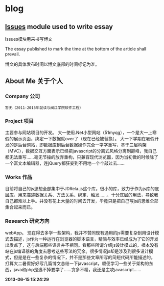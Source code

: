blog
====

## [Issues](https://github.com/Gaubee/blog/issues) module used to write essay
Issues模块用来书写博文

The essay published to mark the time at the bottom of the article shall prevail.

博文的具体发布时间以博文底部的时间标记为准。

## About Me 关于个人

### Company 公司
    暂无（2011-2015年就读与闽江学院软件工程）

### Project 项目
  主要参与网站项目的开发。
  大一使用.Net小型网站（51myqg），一个是大一上寒假的展示页面，绑定一下数据就over了（现在已经被替换）。
  大一下学期在暑假开发的是后台网站，即数据库到后台数据操作完全一字字重写，基于三层构架（MVC），数据交互方面表示已经把javascript的分离式风格分离到巅峰，我自己都无法重写……毫无节操的放弃重构，只兼容现代浏览器，因为当初做的时候除了一个富文本编辑器，连jQuery都狂妄到不用地一个个敲过去……


### Works 作品
  目前将自己的js思想全部集中于JDRela.js这个库，很小的库，致力于作为js库的底层库，用来描述数据关系、方法关系、绑定、触发……，十分底层的用法，导致我自己都难以上手。并没有花上大量的时间去开发，毕竟只是把自己写js的思维全部集合起来而已。

### Research 研究方向
  webApp。
  现在得去多学一些架构，我并不赞同现有通用的js需要复杂到用设计模式去描述，js作为一种运行在浏览器的脚本语言，精简与效率已经成为了它的开发出发点了，这与后端那些语言并不相同。看那些所谓介绍js设计模式的，根本没有站在js编译器的角度去思考这些写法的冗余。很多情况js却是涉及到很多设计模式，但是是在一些复杂的情况下，并不是那些文章所写的简短代码所能描述的。
  打算大二暑假好好写几篇博文总结一下javascript，顺便学习一些关于架构的东西，java和php是逃不掉要学了……贪多不精，我还是主攻javascript……


**2013-06-15 15:24:29**
